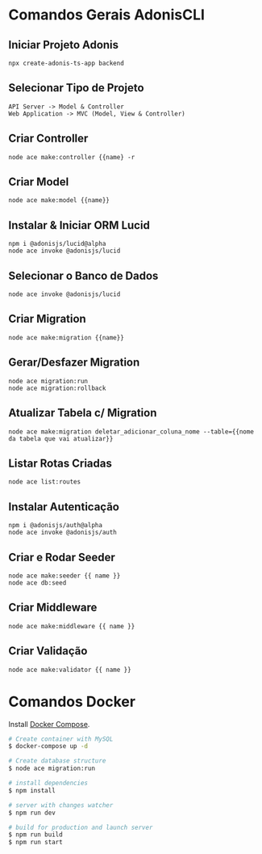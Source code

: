 # Comandos Gerais AdonisCLI

## Iniciar Projeto Adonis

```
npx create-adonis-ts-app backend
```

## Selecionar Tipo de Projeto

```
API Server -> Model & Controller
Web Application -> MVC (Model, View & Controller)
```

## Criar Controller

```
node ace make:controller {{name} -r
```

## Criar Model

```
node ace make:model {{name}}
```

## Instalar & Iniciar ORM Lucid

```
npm i @adonisjs/lucid@alpha
node ace invoke @adonisjs/lucid
```

## Selecionar o Banco de Dados

```
node ace invoke @adonisjs/lucid
```

## Criar Migration

```
node ace make:migration {{name}}
```

## Gerar/Desfazer Migration

```
node ace migration:run
node ace migration:rollback
```

## Atualizar Tabela c/ Migration

```
node ace make:migration deletar_adicionar_coluna_nome --table={{nome da tabela que vai atualizar}}
```

## Listar Rotas Criadas

```
node ace list:routes
```

## Instalar Autenticação 
```
npm i @adonisjs/auth@alpha
node ace invoke @adonisjs/auth
```

## Criar e Rodar Seeder 

```
node ace make:seeder {{ name }}
node ace db:seed
``` 

## Criar Middleware

```
node ace make:middleware {{ name }}
``` 

## Criar Validação

```
node ace make:validator {{ name }}
``` 


# Comandos Docker

Install [Docker Compose](https://docs.docker.com/compose/install/).

```bash
# Create container with MySQL
$ docker-compose up -d

# Create database structure
$ node ace migration:run

# install dependencies
$ npm install

# server with changes watcher
$ npm run dev

# build for production and launch server
$ npm run build
$ npm run start

